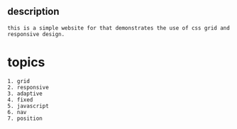 
## description
    this is a simple website for that demonstrates the use of css grid and responsive design. 

# topics 
    1. grid 
    2. responsive
    3. adaptive
    4. fixed
    5. javascript
    6. nav
    7. position
